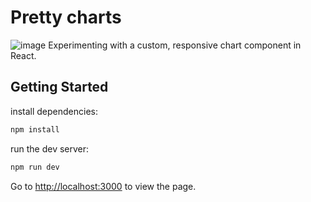 # Pretty charts
![image](https://github.com/user-attachments/assets/f408596a-a4c7-449f-8329-b6eb7f587121)
Experimenting with a custom, responsive chart component in React.

## Getting Started

install dependencies:

```bash
npm install
```

run the dev server:

```bash
npm run dev
```

Go to [http://localhost:3000](http://localhost:3000) to view the page.
